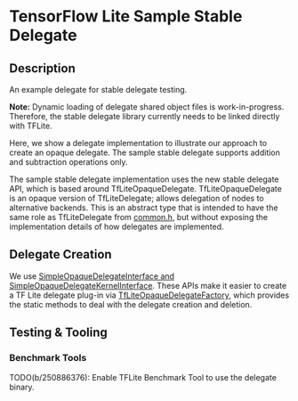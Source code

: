 # TensorFlow Lite Sample Stable Delegate

## Description

An example delegate for stable delegate testing.

**Note:** Dynamic loading of delegate shared object files is work-in-progress.
Therefore, the stable delegate library currently needs to be linked directly
with TFLite.

Here, we show a delegate implementation to illustrate our approach to create an
opaque delegate. The sample stable delegate supports addition and subtraction
operations only.

The sample stable delegate implementation uses the new stable delegate API,
which is based around TfLiteOpaqueDelegate. TfLiteOpaqueDelegate is
an opaque version of TfLiteDelegate; allows delegation of nodes to alternative
backends. This is an abstract type that is intended to have the same role as
TfLiteDelegate from
[common.h](https://github.com/tensorflow/tensorflow/blob/master/tensorflow/lite/c/common.h),
but without exposing the implementation details of how delegates are
implemented.

## Delegate Creation

We use
[SimpleOpaqueDelegateInterface and SimpleOpaqueDelegateKernelInterface](https://github.com/tensorflow/tensorflow/blob/master/tensorflow/lite/delegates/utils/simple_opaque_delegate.h).
These APIs make it easier to create a TF Lite delegate plug-in via
[TfLiteOpaqueDelegateFactory](https://github.com/tensorflow/tensorflow/blob/master/tensorflow/lite/delegates/utils/simple_opaque_delegate.h),
which provides the static methods to deal with the delegate creation and
deletion.

## Testing & Tooling

### Benchmark Tools

TODO(b/250886376): Enable TFLite Benchmark Tool to use the delegate binary.
